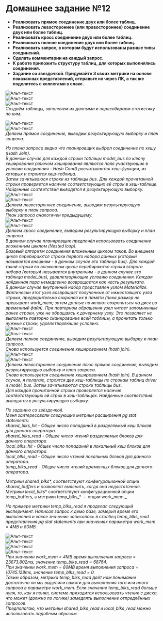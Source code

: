 

# Домашнее задание №12


* **Реализовать прямое соединение двух или более таблиц.**  
* **Реализовать левостороннее (или правостороннее) соединение двух или более таблиц.**  
* **Реализовать кросс соединение двух или более таблиц.**  
* **Реализовать полное соединение двух или более таблиц.**  
* **Реализовать запрос, в котором будут использованы разные типы соединений.**  
* **Сделать комментарии на каждый запрос.**
* **К работе приложить структуру таблиц, для которых выполнялись соединения.**
* **Задание со звездочкой. Придумайте 3 своих метрики на основе показанных представлений, отправьте их через ЛК, а так же поделитесь с коллегами в слаке.**  

![Альт-текст](Images/HW12/01.png)  
![Альт-текст](Images/HW12/02.png)  
![Альт-текст](Images/HW12/03.png)  
_Создаём таблицы, заполняем их данными и пересобираем статистику по ним._  

![Альт-текст](Images/HW12/04.png)  
![Альт-текст](Images/HW12/04_1.png)  
_Делаем прямое соединение, выводим результирующую выборку и план запроса._  

_Из плана запроса видно что планировщик выбрал соединение по хешу (Hash Join)._  
_В данном случае для каждой строки таблицы model_bus по ключу хеширования (ключом хеширования являются поля участвующие в условии соединения - Hash Cond) расчитывается хеш-функции, из которых и строится хеш-таблица._  
_Затем зачитываюся строки из таблицы bus. Для каждой прочитанной строки проверяется наличие соответствующих ей строк в хеш-таблице. Найденные соответствия выводятся в результирующую выборку._  
![Альт-текст](Images/HW12/05.png)  
![Альт-текст](Images/HW12/05_1.png)  
_Делаем левостороннее соединение, выводим результирующую выборку и план запроса._  
_План запроса аналогичен предыдущему._  
![Альт-текст](Images/HW12/06.png)  
![Альт-текст](Images/HW12/06_1.png)  
_Делаем кросс соединение, выводим результирующую выборку и план запроса._  
_В данном случае планировщик предпочёл использовать соединение вложенным циклом (Nested loop)._  
_Базовый алгоритм соединения вложенным циклом таков. Во внешнем цикле перебираются строки первого набора данных (который называется внешним - в данном случае это таблица bus). Для каждой такой строки во вложенном цикле перебираются строки второго набора (который называется внутренним - в данном случае это таблица model_bus), удовлетворяющие условию соединения. Каждая найденная пара немедленно возвращается как часть результата._  
_В данном случае внутренний набор представлен узлом Materialize. Фактически этот узел возвращает полученные от нижестоящего узла строки, предварительно сохраняя их в памяти (пока размер не превышает work_mem; затем данные начинают сохраняться на диск во временный файл). При повторном обращении узел читает запомненные ранее строки, уже не обращаясь к дочернему узлу. Это позволяет не выполнять повторно сканирование всей таблицы, а прочитать только нужные строки, удовлетворяющие условию._  
![Альт-текст](Images/HW12/07.png)  
![Альт-текст](Images/HW12/07_1.png)  
_Делаем полное соединение, выводим результирующую выборку и план запроса._   
_Снова используется соединение хешированием (hash join)._  
![Альт-текст](Images/HW12/08.png)  
![Альт-текст](Images/HW12/08_1.png)  
_Делаем левостороннее соединение плюс прямое соединение, выводим результирующую выборку и план запроса._  
_Снова используется соединение хешированием (hash join). В данном случае, я полагаю, строятся две хеш-таблицы по строкам таблиц driver и model_bus. Затем зачитываются строки таблицы bus._  
_Для каждой прочитанной строки проверяется наличие соответствующих ей строк в хеш-таблицах. Найденные соответствия выводятся в результирующую выборку._
  
  
_По заданию со звёздочкой._  
_Меня заитересовали следующие метрики расширения pg stat statements:_  
_shared_blks_hit - Общее число попаданий в разделяемый кеш блоков для данного оператора._  
_shared_blks_read - Общее число чтений разделяемых блоков для данного оператора._  
_local_blks_hit - Общее число попаданий в локальный кеш блоков для данного оператора._  
_local_blks_read - Общее число чтений локальных блоков для данного оператора._  
_temp_blks_read - Общее число чтений временных блоков для данного оператора._  
  
_Метрики _shared_blks_*, соответствуют конфигурационной опции shared_buffers и позволяют выяснить, когда она недостаточная. Метрики local_blks_* соответствуют конфигурационной опции temp_buffers, а метрики temp_blks_* — опции work_mem._  
  
_На примере метрики temp_blks_read я проделал следующий эксперимент. Написал запрос к демо базе, замерил время его выполнения и какое значение записалось в столбец temp_blks_read представления pg stat statements при значениях параметра work_mem = 4MB и 80MB._
  
![Альт-текст](Images/HW12/09.png)  
![Альт-текст](Images/HW12/09_1.png)  
![Альт-текст](Images/HW12/10.png)  
![Альт-текст](Images/HW12/10_1.png)  
_При значении work_mem = 4MB время выполнения запроса = 23873.802ms, значение temp_blks_read =  68764._  
_При значении work_mem = 80MB время выполнения запроса = 10745.128ms, значение temp_blks_read =  0._  
_Таким образом, метрика temp_blks_read даёт нам понимание достаточно ли мы выделили памяти для выполнения того или иного запроса в параметре work_mem. Если значение temp_blks_read больше нуля, то, как я понял, системе приходится использовать чтение с диска, что может (должно по логике) замедлять выполнение отпредлённых запросов._  
_Предполагаю, что метрики shared_blks_read и local_blks_read можно использовать подобным образом._  







